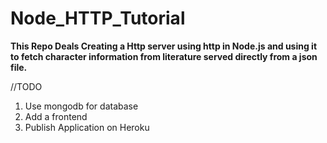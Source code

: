 # Node_HTTP_Tutorial
<b> This Repo Deals Creating a Http server using http in Node.js and using it to fetch character information from literature served directly from a json file.</b>

//TODO
1) Use mongodb for database
2) Add a frontend
3) Publish Application on Heroku
